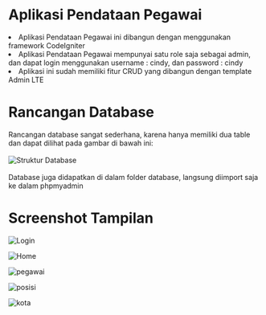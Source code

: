 # Aplikasi Pendataan Pegawai

<li>Aplikasi Pendataan Pegawai ini dibangun dengan menggunakan framework CodeIgniter</li>
<li>Aplikasi Pendataan Pegawai mempunyai satu role saja sebagai admin, dan dapat login menggunakan username : cindy, dan password : cindy</li>
<li>Aplikasi ini sudah memiliki fitur CRUD yang dibangun dengan template Admin LTE</li>


# Rancangan Database
Rancangan database sangat sederhana, karena hanya memiliki dua table dan dapat dilihat pada gambar di bawah ini:
<br>
<br>
![Struktur Database](https://user-images.githubusercontent.com/56969822/177030099-b14d4fd0-0449-4ae1-aadd-e8423991863b.png)
<br>
<br>
Database juga didapatkan di dalam folder database, langsung diimport saja ke dalam phpmyadmin



# Screenshot Tampilan
![Login](https://user-images.githubusercontent.com/56969822/177030221-45ce169c-05fe-4efc-a521-b8d4236e5c35.png)

![Home](https://user-images.githubusercontent.com/56969822/177030224-4b911e49-34e6-4bf1-917e-eb89cba5de8c.png)

![pegawai](https://user-images.githubusercontent.com/56969822/177030226-295712d1-8ce8-4920-834a-7b20cd7bf48a.png)

![posisi](https://user-images.githubusercontent.com/56969822/177030229-b0982570-12ac-4b62-9d75-cec5194281fe.png)

![kota](https://user-images.githubusercontent.com/56969822/177030231-7934415a-f4e3-48be-afe4-c1dbbf0401c1.png)
